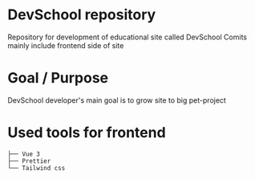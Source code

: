 # DevSchool repository
Repository for development of educational site called DevSchool
Comits mainly include frontend side of site
# Goal / Purpose
DevSchool developer's main goal is to grow site to big pet-project

# Used tools for frontend

    ├── Vue 3
    ├── Prettier
    └── Tailwind css
